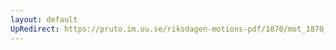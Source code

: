 ```yaml
---
layout: default
UpRedirect: https://pruto.im.uu.se/riksdagen-motions-pdf/1870/mot_1870__ak__80.pdf
---
```

